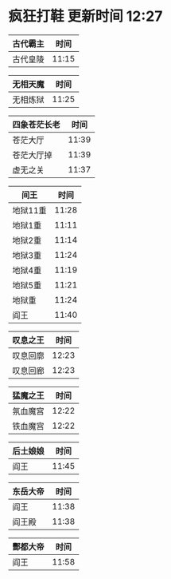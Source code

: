 # 疯狂打鞋 更新时间 12:27

| 古代霸主   | 时间    |
|--------|-------|
| 古代皇陵 | 11:15 |

| 无相天魔   | 时间    |
|--------|-------|
| 无相炼狱 | 11:25 |

| 四象苍茫长老   | 时间    |
|--------|-------|
| 苍茫大厅 | 11:39 |
| 苍茫大厅掉 | 11:39 |
| 虚无之关 | 11:37 |

| 间王   | 时间    |
|--------|-------|
| 地狱11重 | 11:28 |
| 地狱1重 | 11:11 |
| 地狱2重 | 11:14 |
| 地狱3重 | 11:24 |
| 地狱4重 | 11:19 |
| 地狱5重 | 11:21 |
| 地狱重 | 11:24 |
| 阎王 | 11:40 |

| 叹息之王   | 时间    |
|--------|-------|
| 叹息回廓 | 12:23 |
| 叹息回廊 | 12:23 |

| 猛魔之王   | 时间    |
|--------|-------|
| 氛血魔宫 | 12:22 |
| 铁血魔宫 | 12:22 |

| 后土娘娘   | 时间    |
|--------|-------|
| 阎王 | 11:45 |

| 东岳大帝   | 时间    |
|--------|-------|
| 阎王 | 11:38 |
| 阎王殿 | 11:38 |

| 酆都大帝   | 时间    |
|--------|-------|
| 阎王 | 11:58 |